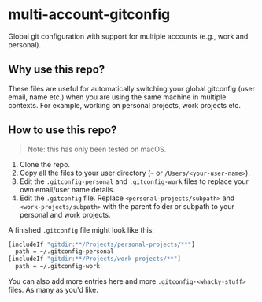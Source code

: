 # multi-account-gitconfig
Global git configuration with support for multiple accounts (e.g., work and personal).

## Why use this repo?
These files are useful for automatically switching your global gitconfig (user email, name etc.) when you are using the same machine in multiple contexts.
For example, working on personal projects, work projects etc.

## How to use this repo?
> Note: this has only been tested on macOS.
1. Clone the repo.
2. Copy all the files to your user directory (`~` or `/Users/<your-user-name>`).
3. Edit the `.gitconfig-personal` and `.gitconfig-work` files to replace your own email/user name details.
4. Edit the `.gitconfig` file. Replace `<personal-projects/subpath>` and `<work-projects/subpath>` with the parent folder or subpath to your personal and work projects.

A finished `.gitconfig` file might look like this:

```bash
[includeIf "gitdir:**/Projects/personal-projects/**"]
  path = ~/.gitconfig-personal
[includeIf "gitdir:**/Projects/work-projects/**"]
  path = ~/.gitconfig-work
```

You can also add more entries here and more `.gitconfig-<whacky-stuff>` files. As many as you'd like.

